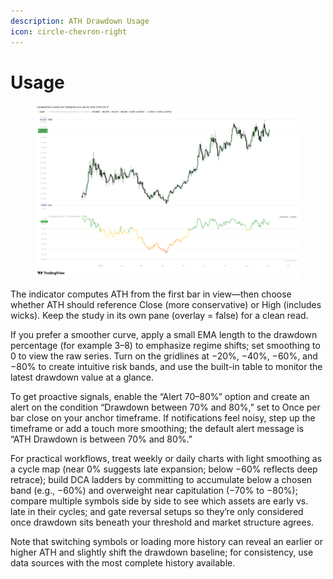 ```yaml
---
description: ATH Drawdown Usage
icon: circle-chevron-right
---
```


# Usage

<figure><img src="../../.gitbook/assets/docs-ath-drawdown-002.png" alt=""><figcaption></figcaption></figure>

The indicator computes ATH from the first bar in view—then choose whether ATH should reference Close (more conservative) or High (includes wicks). Keep the study in its own pane (overlay = false) for a clean read.

If you prefer a smoother curve, apply a small EMA length to the drawdown percentage (for example 3–8) to emphasize regime shifts; set smoothing to 0 to view the raw series. Turn on the gridlines at −20%, −40%, −60%, and −80% to create intuitive risk bands, and use the built-in table to monitor the latest drawdown value at a glance.

To get proactive signals, enable the “Alert 70–80%” option and create an alert on the condition “Drawdown between 70% and 80%,” set to Once per bar close on your anchor timeframe. If notifications feel noisy, step up the timeframe or add a touch more smoothing; the default alert message is “ATH Drawdown is between 70% and 80%.”

For practical workflows, treat weekly or daily charts with light smoothing as a cycle map (near 0% suggests late expansion; below −60% reflects deep retrace); build DCA ladders by committing to accumulate below a chosen band (e.g., −60%) and overweight near capitulation (−70% to −80%); compare multiple symbols side by side to see which assets are early vs. late in their cycles; and gate reversal setups so they’re only considered once drawdown sits beneath your threshold and market structure agrees.

Note that switching symbols or loading more history can reveal an earlier or higher ATH and slightly shift the drawdown baseline; for consistency, use data sources with the most complete history available.
